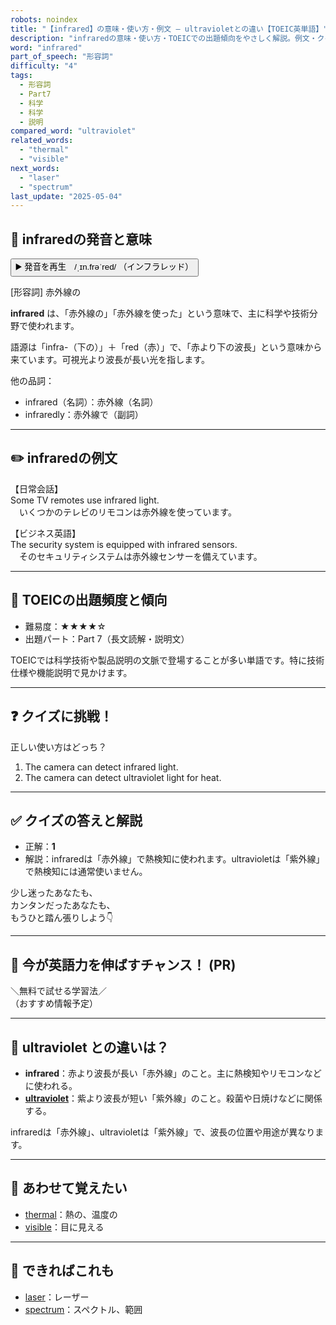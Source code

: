 ```yaml
---
robots: noindex
title: "【infrared】の意味・使い方・例文 ― ultravioletとの違い【TOEIC英単語】"
description: "infraredの意味・使い方・TOEICでの出題傾向をやさしく解説。例文・クイズ付きでultravioletとの違いもわかりやすく学べます。"
word: "infrared"
part_of_speech: "形容詞"
difficulty: "4"
tags:
  - 形容詞
  - Part7
  - 科学
  - 科学
  - 説明
compared_word: "ultraviolet"
related_words:
  - "thermal"
  - "visible"
next_words:
  - "laser"
  - "spectrum"
last_update: "2025-05-04"
---
```


## 🔰 infraredの発音と意味

<button class="play-audio" onclick="playTTS('infrared')">
  <span class="play-audio-main">
    ▶️ 発音を再生　/ˌɪn.frəˈred/
  </span>
  <span class="play-audio-sub">
    （インフラレッド）
  </span>
</button>

[形容詞] 赤外線の

**infrared** は、「赤外線の」「赤外線を使った」という意味で、主に科学や技術分野で使われます。

語源は「infra-（下の）」＋「red（赤）」で、「赤より下の波長」という意味から来ています。可視光より波長が長い光を指します。

他の品詞：  
- infrared（名詞）：赤外線（名詞）
- infraredly：赤外線で（副詞）

---

## ✏️ infraredの例文

【日常会話】  
Some TV remotes use infrared light.  
　いくつかのテレビのリモコンは赤外線を使っています。

【ビジネス英語】  
The security system is equipped with infrared sensors.  
　そのセキュリティシステムは赤外線センサーを備えています。

---

## 🎯 TOEICの出題頻度と傾向

- 難易度：★★★★☆
- 出題パート：Part 7（長文読解・説明文）

TOEICでは科学技術や製品説明の文脈で登場することが多い単語です。特に技術仕様や機能説明で見かけます。

---

## ❓ クイズに挑戦！

正しい使い方はどっち？

1. The camera can detect infrared light.  
2. The camera can detect ultraviolet light for heat.

---

## ✅ クイズの答えと解説

- 正解：**1**
- 解説：infraredは「赤外線」で熱検知に使われます。ultravioletは「紫外線」で熱検知には通常使いません。

少し迷ったあなたも、  
カンタンだったあなたも、  
もうひと踏ん張りしよう👇️

---

## 🚀 今が英語力を伸ばすチャンス！ (PR)

<div class="info-center">
＼無料で試せる学習法／<br>  
（おすすめ情報予定）
</div>

---

## 🤔  ultraviolet との違いは？

- **infrared**：赤より波長が長い「赤外線」のこと。主に熱検知やリモコンなどに使われる。
- **[ultraviolet](/word/ultraviolet/)**：紫より波長が短い「紫外線」のこと。殺菌や日焼けなどに関係する。

infraredは「赤外線」、ultravioletは「紫外線」で、波長の位置や用途が異なります。

---

## 🧩 あわせて覚えたい

- [thermal](/word/thermal/)：熱の、温度の
- [visible](/word/visible/)：目に見える

---

## 📖 できればこれも

- [laser](/word/laser/)：レーザー
- [spectrum](/word/spectrum/)：スペクトル、範囲

<!-- cvid: aid04_bid02 -->
